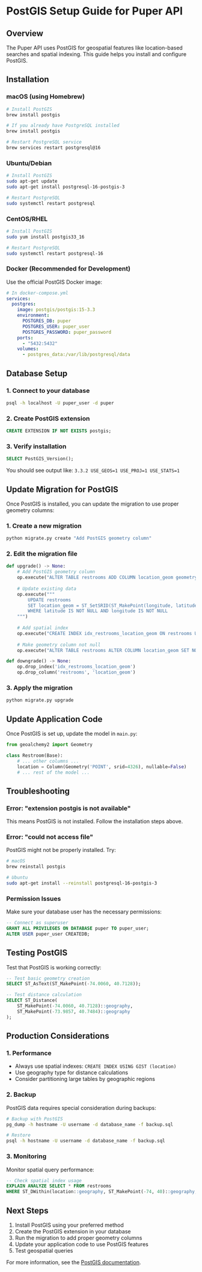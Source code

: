 # PostGIS Setup Guide for Puper API

## Overview

The Puper API uses PostGIS for geospatial features like location-based searches and spatial indexing. This guide helps you install and configure PostGIS.

## Installation

### macOS (using Homebrew)

```bash
# Install PostGIS
brew install postgis

# If you already have PostgreSQL installed
brew install postgis

# Restart PostgreSQL service
brew services restart postgresql@16
```

### Ubuntu/Debian

```bash
# Install PostGIS
sudo apt-get update
sudo apt-get install postgresql-16-postgis-3

# Restart PostgreSQL
sudo systemctl restart postgresql
```

### CentOS/RHEL

```bash
# Install PostGIS
sudo yum install postgis33_16

# Restart PostgreSQL
sudo systemctl restart postgresql-16
```

### Docker (Recommended for Development)

Use the official PostGIS Docker image:

```yaml
# In docker-compose.yml
services:
  postgres:
    image: postgis/postgis:15-3.3
    environment:
      POSTGRES_DB: puper
      POSTGRES_USER: puper_user
      POSTGRES_PASSWORD: puper_password
    ports:
      - "5432:5432"
    volumes:
      - postgres_data:/var/lib/postgresql/data
```

## Database Setup

### 1. Connect to your database

```bash
psql -h localhost -U puper_user -d puper
```

### 2. Create PostGIS extension

```sql
CREATE EXTENSION IF NOT EXISTS postgis;
```

### 3. Verify installation

```sql
SELECT PostGIS_Version();
```

You should see output like: `3.3.2 USE_GEOS=1 USE_PROJ=1 USE_STATS=1`

## Update Migration for PostGIS

Once PostGIS is installed, you can update the migration to use proper geometry columns:

### 1. Create a new migration

```bash
python migrate.py create "Add PostGIS geometry column"
```

### 2. Edit the migration file

```python
def upgrade() -> None:
    # Add PostGIS geometry column
    op.execute("ALTER TABLE restrooms ADD COLUMN location_geom geometry(POINT, 4326)")
    
    # Update existing data
    op.execute("""
        UPDATE restrooms 
        SET location_geom = ST_SetSRID(ST_MakePoint(longitude, latitude), 4326)
        WHERE latitude IS NOT NULL AND longitude IS NOT NULL
    """)
    
    # Add spatial index
    op.execute("CREATE INDEX idx_restrooms_location_geom ON restrooms USING GIST (location_geom)")
    
    # Make geometry column not null
    op.execute("ALTER TABLE restrooms ALTER COLUMN location_geom SET NOT NULL")

def downgrade() -> None:
    op.drop_index('idx_restrooms_location_geom')
    op.drop_column('restrooms', 'location_geom')
```

### 3. Apply the migration

```bash
python migrate.py upgrade
```

## Update Application Code

Once PostGIS is set up, update the model in `main.py`:

```python
from geoalchemy2 import Geometry

class Restroom(Base):
    # ... other columns ...
    location = Column(Geometry('POINT', srid=4326), nullable=False)
    # ... rest of the model ...
```

## Troubleshooting

### Error: "extension postgis is not available"

This means PostGIS is not installed. Follow the installation steps above.

### Error: "could not access file"

PostGIS might not be properly installed. Try:

```bash
# macOS
brew reinstall postgis

# Ubuntu
sudo apt-get install --reinstall postgresql-16-postgis-3
```

### Permission Issues

Make sure your database user has the necessary permissions:

```sql
-- Connect as superuser
GRANT ALL PRIVILEGES ON DATABASE puper TO puper_user;
ALTER USER puper_user CREATEDB;
```

## Testing PostGIS

Test that PostGIS is working correctly:

```sql
-- Test basic geometry creation
SELECT ST_AsText(ST_MakePoint(-74.0060, 40.7128));

-- Test distance calculation
SELECT ST_Distance(
    ST_MakePoint(-74.0060, 40.7128)::geography,
    ST_MakePoint(-73.9857, 40.7484)::geography
);
```

## Production Considerations

### 1. Performance

- Always use spatial indexes: `CREATE INDEX USING GIST (location)`
- Use geography type for distance calculations
- Consider partitioning large tables by geographic regions

### 2. Backup

PostGIS data requires special consideration during backups:

```bash
# Backup with PostGIS
pg_dump -h hostname -U username -d database_name -f backup.sql

# Restore
psql -h hostname -U username -d database_name -f backup.sql
```

### 3. Monitoring

Monitor spatial query performance:

```sql
-- Check spatial index usage
EXPLAIN ANALYZE SELECT * FROM restrooms 
WHERE ST_DWithin(location::geography, ST_MakePoint(-74, 40)::geography, 1000);
```

## Next Steps

1. Install PostGIS using your preferred method
2. Create the PostGIS extension in your database
3. Run the migration to add proper geometry columns
4. Update your application code to use PostGIS features
5. Test geospatial queries

For more information, see the [PostGIS documentation](https://postgis.net/documentation/).
